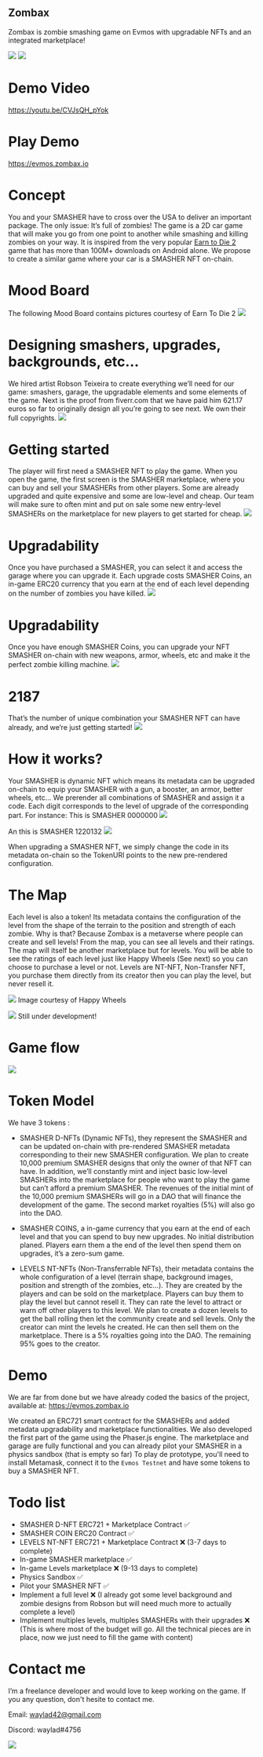 ## Zombax

Zombax is zombie smashing game on Evmos with upgradable NFTs and an integrated marketplace!

![](./src/game/assets/screenshots/home.png)
![](./src/game/assets/screenshots/demo2.png)

# Demo Video

https://youtu.be/CVJsQH_pYok

# Play Demo

https://evmos.zombax.io

# Concept

You and your SMASHER have to cross over the USA to deliver an important package. The only issue: It’s full of zombies!
The game is a 2D car game that will make you go from one point to another while smashing and killing zombies on your way. It is inspired from the very popular [Earn to Die 2](https://play.google.com/store/apps/details?id=com.notdoppler.earntodie2) game that has more than 100M+ downloads on Android alone.
We propose to create a similar game where your car is a SMASHER NFT on-chain.

# Mood Board

The following Mood Board contains pictures courtesy of Earn To Die 2
![](./src/game/assets/screenshots/mood2.png)

# Designing smashers, upgrades, backgrounds, etc…

We hired artist Robson Teixeira to create everything we’ll need for our game: smashers, garage, the upgradable elements and some elements of the game. Next is the proof from fiverr.com that we have paid him 621.17 euros so far to originally design all you’re going to see next. We own their full copyrights.
![](./src/game/assets/screenshots/fiverr.png)

# Getting started

The player will first need a SMASHER NFT to play the game. When you open the game, the first screen is the SMASHER marketplace, where you can buy and sell your SMASHERs from other players. Some are already upgraded and quite expensive and some are low-level and cheap.
Our team will make sure to often mint and put on sale some new entry-level SMASHERs on the marketplace for new players to get started for cheap.
![](./src/game/assets/screenshots/marketplace.png)

# Upgradability

Once you have purchased a SMASHER, you can select it and access the garage where you can upgrade it. Each upgrade costs SMASHER Coins, an in-game ERC20 currency that you earn at the end of each level depending on the number of zombies you have killed.
![](./src/game/assets/screenshots/garage-scene1.png)

# Upgradability

Once you have enough SMASHER Coins, you can upgrade your NFT SMASHER on-chain with new weapons, armor, wheels, etc and make it the perfect zombie killing machine.
![](./src/game/assets/screenshots/garage-scene2.png)

# 2187

That’s the number of unique combination your SMASHER NFT can have already, and we’re just getting started!
![](./src/game/assets/screenshots/configs.png)

# How it works?

Your SMASHER is dynamic NFT which means its metadata can be upgraded on-chain to equip your SMASHER with a gun, a booster, an armor, better wheels, etc…
We prerender all combinations of SMASHER and assign it a code. Each digit corresponds to the level of upgrade of the corresponding part.
For instance: This is SMASHER 0000000
![](./src/game/assets/screenshots/config1.png)

An this is SMASHER 1220132
![](./src/game/assets/screenshots/config2.png)

When upgrading a SMASHER NFT, we simply change the code in its metadata on-chain so the TokenURI points to the new pre-rendered configuration.

# The Map

Each level is also a token! Its metadata contains the configuration of the level from the shape of the terrain to the position and strength of each zombie. Why is that? Because Zombax is a metaverse where people can create and sell levels! From the map, you can see all levels and their ratings. The map will itself be another marketplace but for levels. You will be able to see the ratings of each level just like Happy Wheels (See next) so you can choose to purchase a level or not. Levels are NT-NFT, Non-Transfer NFT, you purchase them directly from its creator then you can play the level, but never resell it.

![](./src/game/assets/screenshots/happy-wheels.jpeg)
Image courtesy of Happy Wheels

![](./src/game/assets/screenshots/map-scene.png)
Still under development!

# Game flow

![](./src/game/assets/screenshots/flow2.png)

# Token Model

We have 3 tokens :

- SMASHER D-NFTs (Dynamic NFTs), they represent the SMASHER and can be updated on-chain with pre-rendered SMASHER metadata corresponding to their new SMASHER configuration. We plan to create 10,000 premium SMASHER designs that only the owner of that NFT can have. In addition, we’ll constantly mint and inject basic low-level SMASHERs into the marketplace for people who want to play the game but can’t afford a premium SMASHER. The revenues of the initial mint of the 10,000 premium SMASHERs will go in a DAO that will finance the development of the game. The second market royalties (5%) will also go into the DAO.

- SMASHER COINS, a in-game currency that you earn at the end of each level and that you can spend to buy new upgrades. No initial distribution planed. Players earn them a the end of the level then spend them on upgrades, it’s a zero-sum game.

- LEVELS NT-NFTs (Non-Transferrable NFTs), their metadata contains the whole configuration of a level (terrain shape, background images, position and strength of the zombies, etc…). They are created by the players and can be sold on the marketplace. Players can buy them to play the level but cannot resell it. They can rate the level to attract or warn off other players to this level. We plan to create a dozen levels to get the ball rolling then let the community create and sell levels. Only the creator can mint the levels he created. He can then sell them on the marketplace. There is a 5% royalties going into the DAO. The remaining 95% goes to the creator.

# Demo

We are far from done but we have already coded the basics of the project, available at:
https://evmos.zombax.io

We created an ERC721 smart contract for the SMASHERs and added metadata upgradability and marketplace functionalities. We also developed the first part of the game using the Phaser.js engine. The marketplace and garage are fully functional and you can already pilot your SMASHER in a physics sandbox (that is empty so far)
To play de prototype, you'll need to install Metamask, connect it to the `Evmos Testnet` and have some tokens to buy a SMASHER NFT.

# Todo list

- SMASHER D-NFT ERC721 + Marketplace Contract ✅
- SMASHER COIN ERC20 Contract ✅
- LEVELS NT-NFT ERC721 + Marketplace Contract ❌ (3-7 days to complete)
- In-game SMASHER marketplace ✅
- In-game Levels marketplace ❌ (9-13 days to complete)
- Physics Sandbox ✅
- Pilot your SMASHER NFT ✅
- Implement a full level ❌ (I already got some level background and zombie designs from Robson but will need much more to actually complete a level)
- Implement multiples levels, multiples SMASHERs with their upgrades ❌ (This is where most of the budget will go. All the technical pieces are in place, now we just need to fill the game with content)

# Contact me

I’m a freelance developer and would love to keep working on the game. If you any question, don't hesite to contact me.

Email: waylad42@gmail.com

Discord: waylad#4756

![](./src/game/assets/screenshots/zombie.png)
